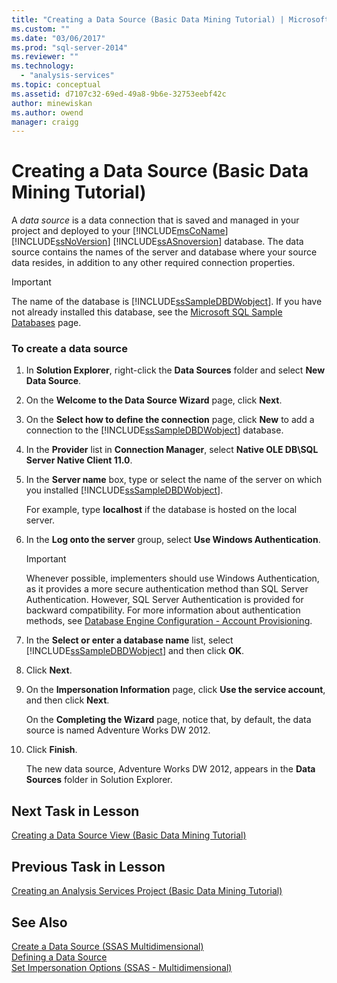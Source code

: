 ```yaml
---
title: "Creating a Data Source (Basic Data Mining Tutorial) | Microsoft Docs"
ms.custom: ""
ms.date: "03/06/2017"
ms.prod: "sql-server-2014"
ms.reviewer: ""
ms.technology: 
  - "analysis-services"
ms.topic: conceptual
ms.assetid: d7107c32-69ed-49a8-9b6e-32753eebf42c
author: minewiskan
ms.author: owend
manager: craigg
---
```

# Creating a Data Source (Basic Data Mining Tutorial)
  A *data source* is a data connection that is saved and managed in your project and deployed to your [!INCLUDE[msCoName](../includes/msconame-md.md)] [!INCLUDE[ssNoVersion](../includes/ssnoversion-md.md)] [!INCLUDE[ssASnoversion](../includes/ssasnoversion-md.md)] database. The data source contains the names of the server and database where your source data resides, in addition to any other required connection properties.  
  
> [!IMPORTANT]  
>  The name of the database is [!INCLUDE[ssSampleDBDWobject](../includes/sssampledbdwobject-md.md)]. If you have not already installed this database, see the [Microsoft SQL Sample Databases](https://go.microsoft.com/fwlink/?LinkId=88417) page.  
  
### To create a data source  
  
1.  In **Solution Explorer**, right-click the **Data Sources** folder and select **New Data Source**.  
  
2.  On the **Welcome to the Data Source Wizard** page, click **Next**.  
  
3.  On the **Select how to define the connection** page, click **New** to add a connection to the [!INCLUDE[ssSampleDBDWobject](../includes/sssampledbdwobject-md.md)] database.  
  
4.  In the **Provider** list in **Connection Manager**, select **Native OLE DB\SQL Server Native Client 11.0**.  
  
5.  In the **Server name** box, type or select the name of the server on which you installed [!INCLUDE[ssSampleDBDWobject](../includes/sssampledbdwobject-md.md)].  
  
     For example, type **localhost** if the database is hosted on the local server.  
  
6.  In the **Log onto the server** group, select **Use Windows Authentication**.  
  
    > [!IMPORTANT]  
    >  Whenever possible, implementers should use Windows Authentication, as it provides a more secure authentication method than SQL Server Authentication. However, SQL Server Authentication is provided for backward compatibility. For more information about authentication methods, see [Database Engine Configuration - Account Provisioning](../../2014/sql-server/install/database-engine-configuration-account-provisioning.md).  
  
7.  In the **Select or enter a database name** list, select [!INCLUDE[ssSampleDBDWobject](../includes/sssampledbdwobject-md.md)] and then click **OK**.  
  
8.  Click **Next**.  
  
9. On the **Impersonation Information** page, click **Use the service account**, and then click **Next**.  
  
     On the **Completing the Wizard** page, notice that, by default, the data source is named Adventure Works DW 2012.  
  
10. Click **Finish**.  
  
     The new data source, Adventure Works DW 2012, appears in the **Data Sources** folder in Solution Explorer.  
  
## Next Task in Lesson  
 [Creating a Data Source View &#40;Basic Data Mining Tutorial&#41;](../../2014/tutorials/creating-a-data-source-view-basic-data-mining-tutorial.md)  
  
## Previous Task in Lesson  
 [Creating an Analysis Services Project &#40;Basic Data Mining Tutorial&#41;](../../2014/tutorials/creating-an-analysis-services-project-basic-data-mining-tutorial.md)  
  
## See Also  
 [Create a Data Source &#40;SSAS Multidimensional&#41;](../analysis-services/multidimensional-models/create-a-data-source-ssas-multidimensional.md)   
 [Defining a Data Source](../analysis-services/lesson-1-2-defining-a-data-source.md)   
 [Set Impersonation Options &#40;SSAS - Multidimensional&#41;](../analysis-services/multidimensional-models/set-impersonation-options-ssas-multidimensional.md)  
  
  

